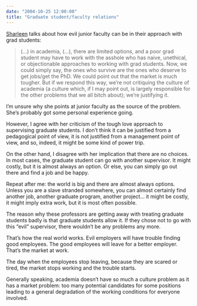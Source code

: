 ```yaml
---
date: "2004-10-25 12:00:00"
title: "Graduate student/faculty relations"
---
```




[Sharleen](https://accounts.google.com/ServiceLogin?service=blogger&amp;hl=en&amp;passive=1209600&amp;continue=https://www.blogger.com/blogin.g?blogspotURL%3Dhttp://sharleenmondal.blogspot.com/2004/10/more-on-gradjunior-faculty-relations.html%26zx%3Djolrw7wqrjwt&amp;ltmpl=private) talks about how evil junior faculty can be in their approach with grad students:

>(&hellip;) in academia, (&hellip;), there are limited options, and a poor grad student may have to work with the asshole who has naive, unethical, or objectionable approaches to working with grad students. Now, we could simply say, the ones who survive are the ones who deserve to get jobs/get the PhD. We could point out that the market is much tougher. But if we respond this way, we&rsquo;re not critiquing the culture of academia (a culture which, if I may point out, is largely responsible for the other problems that we all bitch about); we&rsquo;re justifying it.



I&rsquo;m unsure why she points at junior faculty as the source of the problem. She&rsquo;s probably got some personal experience going.

However, I agree with her criticism of the tough love approach to supervising graduate students. I don&rsquo;t think it can be justified from a pedagogical point of view, it is not justified from a management point of view, and so, indeed, it might be some kind of power trip.

On the other hand, I disagree with her implication that there are no choices. In most cases, the graduate student can go with another supervisor. It might costly, but it is almost always an option. Or else, you can simply go out there and find a job and be happy.

Repeat after me: the world is big and there are almost always options. Unless you are a slave stranded somewhere, you can almost certainly find another job, another graduate program, another project&hellip; it might be costly, it might imply extra work, but it is most often possible.

The reason why these professors are getting away with treating graduate students badly is that graduate students allow it. If they chose not to go with this &ldquo;evil&rdquo; supervisor, there wouldn&rsquo;t be any problems any more.

That&rsquo;s how the real world works. Evil employers will have trouble finding good employees. The good employees will leave for a better employer. That&rsquo;s the market at work.

The day when the employees stop leaving, because they are scared or tired, the market stops working and the trouble starts.

Generally speaking, academia doesn&rsquo;t have so much a culture problem as it has a market problem: too many potential candidates for some positions leading to a general degradation of the working conditions for everyone involved.
